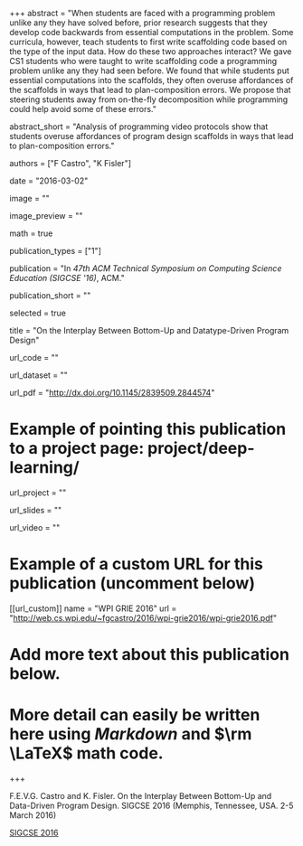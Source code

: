 +++
abstract = "When students are faced with a programming problem unlike any they have solved before, prior research suggests that they develop code backwards from essential computations in the problem. Some curricula, however, teach students to first write scaffolding code based on the type of the input data. How do these two approaches interact? We gave CS1 students who were taught to write scaffolding code a programming problem unlike any they had seen before. We found that while students put essential computations into the scaffolds, they often overuse affordances of the scaffolds in ways that lead to plan-composition errors. We propose that steering students away from on-the-fly decomposition while programming could help avoid some of these errors."

abstract_short = "Analysis of programming video protocols show that students overuse affordances of program design scaffolds in ways that lead to plan-composition errors."

authors = ["F Castro", "K Fisler"]

date = "2016-03-02"

image = ""

image_preview = ""

math = true

publication_types = ["1"]

publication = "In *47th ACM Technical Symposium on Computing Science Education (SIGCSE '16)*, ACM."

publication_short = ""

selected = true

title = "On the Interplay Between Bottom-Up and Datatype-Driven Program Design"

url_code = ""

url_dataset = ""

url_pdf = "http://dx.doi.org/10.1145/2839509.2844574"

# Example of pointing this publication to a project page: project/deep-learning/
url_project = ""

url_slides = ""

url_video = ""

# Example of a custom URL for this publication (uncomment below)
[[url_custom]]
name = "WPI GRIE 2016"
url = "http://web.cs.wpi.edu/~fgcastro/2016/wpi-grie2016/wpi-grie2016.pdf"

# Add more text about this publication below.
# More detail can easily be written here using *Markdown* and $\rm \LaTeX$ math code.

+++

F.E.V.G. Castro and K. Fisler. On the Interplay Between Bottom-Up and Data-Driven Program Design. SIGCSE 2016 (Memphis, Tennessee, USA. 2-5 March 2016)

[SIGCSE 2016](http://sigcse2016.sigcse.org/)

